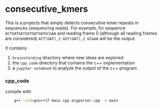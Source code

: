 # consecutive_kmers
This is a projects that simply detects consecutive kmer repeats in sequences (sequencing reads).
For example, for sequence `ACTGATGATGGTGATGATGCGAA` and reading frame 0 (although all reading frames are considered) `ACT(GAT)_2 GGT(GAT)_2 GCGAA`
will be the output.

It contains:
1. `brainstorming` directory where new ideas are explored
2. the `cpp_code` directory that contains the c++ implementation
3. a `jupyter notebook` to analyze the output of the c++ program
### cpp_code
compile with
```bash
    g++ -std=gnu++17 main.cpp argparser.cpp -o main
```



